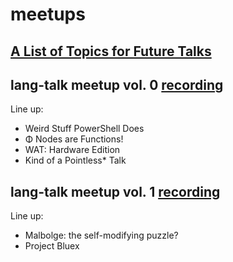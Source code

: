 # meetups

## [A List of Topics for Future Talks](./proposals.md)

## lang-talk meetup vol. 0 [recording](https://youtu.be/D2EPM60-MPE)

Line up:

- Weird Stuff PowerShell Does
- Φ Nodes are Functions!
- WAT: Hardware Edition
- Kind of a Pointless* Talk 


## lang-talk meetup vol. 1 [recording](https://youtu.be/eYROniHhM4g)

Line up:

- Malbolge: the self-modifying puzzle?
- Project Bluex
